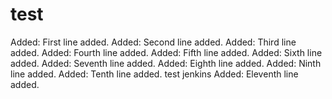 # test

Added: First line added.
Added: Second line added.
Added: Third line added.
Added: Fourth line added.
Added: Fifth line added.
Added: Sixth line added.
Added: Seventh line added.
Added: Eighth line added.
Added: Ninth line added.
Added: Tenth line added.
test jenkins
Added: Eleventh line added.
